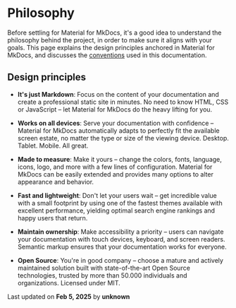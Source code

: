 # Philosophy

Before settling for Material for MkDocs, it's a good idea to understand the
philosophy behind the project, in order to make sure it aligns with your goals.
This page explains the design principles anchored in Material for MkDocs, and
discusses the [conventions] used in this documentation.

  [conventions]: conventions.md

## Design principles

- **It's just Markdown**: Focus on the content of your documentation and create a professional static site in minutes. No need to know HTML, CSS or JavaScript – let Material for MkDocs do the heavy lifting for you.

- **Works on all devices**: Serve your documentation with confidence – Material for MkDocs automatically adapts to perfectly fit the available screen estate, no matter the type or size of the viewing device. Desktop. Tablet. Mobile. All great.

- **Made to measure**: Make it yours – change the colors, fonts, language, icons, logo, and more with a few lines of configuration. Material for MkDocs can be easily extended and provides many options to alter appearance and behavior.

- **Fast and lightweight**: Don't let your users wait – get incredible value with a small footprint by using one of the fastest themes available with excellent performance, yielding optimal search engine rankings and happy users that return.

- **Maintain ownership**: Make accessibility a priority – users can navigate your
  documentation with touch devices, keyboard, and screen readers. Semantic
  markup ensures that your documentation works for everyone.

- **Open Source**: You're in good company – choose a mature and actively maintained solution built with state-of-the-art Open Source technologies, trusted by more than 50.000 individuals and organizations. Licensed under MIT.




<div class="last-updated">Last updated on <strong>Feb 5, 2025</strong> by <strong>unknown</strong></div>
